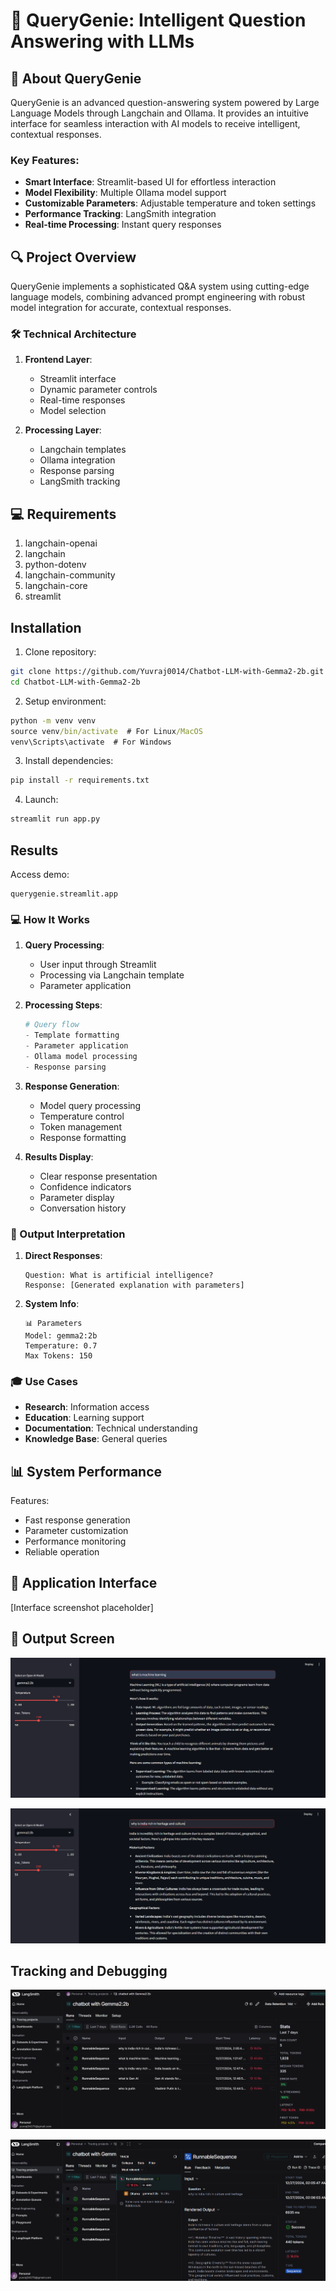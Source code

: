 # 🧞 QueryGenie: Intelligent Question Answering with LLMs

## 🎯 About QueryGenie

QueryGenie is an advanced question-answering system powered by Large Language Models through Langchain and Ollama. It provides an intuitive interface for seamless interaction with AI models to receive intelligent, contextual responses.

### Key Features:
- **Smart Interface**: Streamlit-based UI for effortless interaction
- **Model Flexibility**: Multiple Ollama model support
- **Customizable Parameters**: Adjustable temperature and token settings
- **Performance Tracking**: LangSmith integration
- **Real-time Processing**: Instant query responses

## 🔍 Project Overview

QueryGenie implements a sophisticated Q&A system using cutting-edge language models, combining advanced prompt engineering with robust model integration for accurate, contextual responses.

### 🛠️ Technical Architecture

1. **Frontend Layer**:
   - Streamlit interface
   - Dynamic parameter controls
   - Real-time responses
   - Model selection

2. **Processing Layer**:
   - Langchain templates
   - Ollama integration
   - Response parsing
   - LangSmith tracking

## 💻 Requirements

1. langchain-openai
2. langchain
3. python-dotenv
4. langchain-community
5. langchain-core
6. streamlit

## Installation

1. Clone repository:
```bash
git clone https://github.com/Yuvraj0014/Chatbot-LLM-with-Gemma2-2b.git
cd Chatbot-LLM-with-Gemma2-2b
```

2. Setup environment:
```cmd
python -m venv venv
source venv/bin/activate  # For Linux/MacOS
venv\Scripts\activate  # For Windows
```

3. Install dependencies:
```cmd
pip install -r requirements.txt
```

4. Launch:
```cmd
streamlit run app.py
```

## Results 
Access demo:
```
querygenie.streamlit.app
```

### 💻 How It Works

1. **Query Processing**:
   - User input through Streamlit
   - Processing via Langchain template
   - Parameter application

2. **Processing Steps**:
   ```python
   # Query flow
   - Template formatting
   - Parameter application
   - Ollama model processing
   - Response parsing
   ```

3. **Response Generation**:
   - Model query processing
   - Temperature control
   - Token management
   - Response formatting

4. **Results Display**:
   - Clear response presentation
   - Confidence indicators
   - Parameter display
   - Conversation history

### 🎯 Output Interpretation

1. **Direct Responses**:
   ```
   Question: What is artificial intelligence?
   Response: [Generated explanation with parameters]
   ```

2. **System Info**:
   ```
   📊 Parameters
   Model: gemma2:2b
   Temperature: 0.7
   Max Tokens: 150
   ```

### 🎓 Use Cases

- **Research**: Information access
- **Education**: Learning support
- **Documentation**: Technical understanding
- **Knowledge Base**: General queries

## 📊 System Performance

Features:
- Fast response generation
- Parameter customization
- Performance monitoring
- Reliable operation

## 📸 Application Interface
[Interface screenshot placeholder]

## 🎯 Output Screen

![alt text](image-4.png)

![alt text](image-5.png)

## Tracking and Debugging
![alt text](image-2.png)

![alt text](image-1.png)